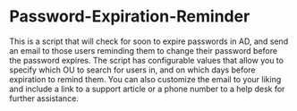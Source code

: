 # Password-Expiration-Reminder
This is a script that will check for soon to expire passwords in AD, and send an email to those users reminding them to change their password before the password expires. The script has configurable values that allow you to specify which OU to search for users in, and on which days before expiration to remind them. You can also customize the email to your liking and include a link to a support article or a phone number to a help desk for further assistance.
